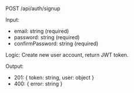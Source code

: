 POST /api/auth/signup

Input:

- email: string (required)
- password: string (required)
- confirmPassword: string (required)

Logic: Create new user account, return JWT token.

Output:

- 201: { token: string, user: object }
- 400: { error: string }
